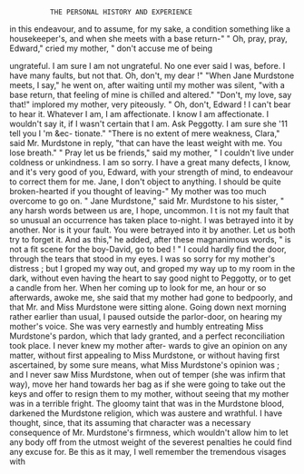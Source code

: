               THE PERSONAL HISTORY AND EXPERIENCE

in this endeavour, and to assume, for my sake, a condition something
like a housekeeper's, and when she meets with a base return-"
   " Oh, pray, pray, Edward," cried my mother, " don't accuse me of being

ungrateful. I am sure I am not ungrateful. No one ever said I was,
before. I have many faults, but not that. Oh, don't, my dear !"
   "When Jane Murdstone meets, I say," he went on, after waiting until
my mother was silent, "with a base return, that feeling of mine is chilled
and altered."
   "Don't, my love, say that!" implored my mother, very piteously.
" Oh, don't, Edward ! I can't bear to hear it. Whatever I am, I am
affectionate. I know I am affectionate. I wouldn't say it, if I wasn't
certain that I am. Ask Peggotty. I am sure she '11 tell you I 'm &ec-
tionate."
   "There is no extent of mere weakness, Clara," said Mr. Murdstone in
reply, "that can have the least weight with me. You lose breath."
   " Pray let us be friends," said my mother, " I couldn't live under
coldness or unkindness. I am so sorry. I have a great many defects, I
know, and it's very good of you, Edward, with your strength of mind, to
endeavour to correct them for me. Jane, I don't object to anything.
I should be quite broken-hearted if you thought of leaving-"          My
mother was too much overcome to go on.
   " Jane Murdstone," said Mr. Murdstone to his sister, " any harsh words
between us are, I hope, uncommon. I t is not my fault that so unusual an
occurrence has taken place to-night. I was betrayed into it by another.
Nor is it your fault. You were betrayed into it by another. Let us
both try to forget it. And as this," he added, after these magnanimous
words, " is not a fit scene for the boy-David, go to bed ! "
   I could hardly find the door, through the tears that stood in my eyes.
I was so sorry for my mother's distress ; but I groped my way out, and
groped my way up to my room in the dark, without even having the
heart to say good night to Peggotty, or to get a candle from her. When
her coming up to look for me, an hour or so afterwards, awoke me,
 she said that my mother had gone to bedpoorly, and that Mr. and Miss
Murdstone were sitting alone.
   Going down next morning rather earlier than usual, I paused outside
the parlor-door, on hearing my mother's voice. She was very earnestly
and humbly entreating Miss Murdstone's pardon, which that lady granted,
and a perfect reconciliation took place. I never knew my mother after-
wards to give an opinion on any matter, without first appealing to Miss
Murdstone, or without having first ascertained, by some sure means, what
Miss Murdstone's opinion was ; and I never saw Miss Murdstone, when out
of temper (she was infirm that way), move her hand towards her bag as if
she were going to take out the keys and offer to resign them to my
mother, without seeing that my mother was in a terrible fright.
   The gloomy taint that was in the Murdstone blood, darkened the
Murdstone religion, which was austere and wrathful. I have thought,
since, that its assuming that character was a necessary consequence of
Mr. Murdstone's firmness, which wouldn't allow him to let any body off
from the utmost weight of the severest penalties he could find any excuse
for. Be this as it may, I well remember the tremendous visages with
